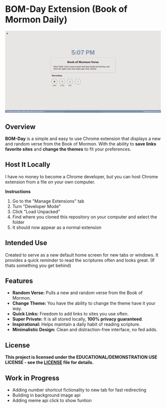 # BOM-Day Extension (Book of Mormon Daily)
![example](./Images/example.png)

## Overview
**BOM-Day** is a simple and easy to use Chrome extension that displays a new and random verse from the Book of Mormon. With the ability to **save links favorite sites** and **change the themes** to fit your preferences.

## Host It Locally  
I have no money to become a Chrome developer, but you can host Chrome extension from a file on your own computer. 

**Instructions**
1. Go to the "Manage Extensions" tab
2. Turn "Developer Mode"
3. Click "Load Unpacked" 
4. Find where you cloned this repository on your computer and select the folder
5. It should now appear as a normal extension


## Intended Use
Created to serve as a new default home screen for new tabs or windows. It provides a quick reminder to read the scriptures often and looks great. (If thats something you get behind)

## Features
- **Random Verse:** Pulls a new and random verse from the Book of Mormon.
- **Change Theme:** You have the ability to change the theme have it your way.
- **Quick Links:** Freedom to add links to sites you use often.
- **Super Private:** It is all stored locally, **100% privacy guaranteed**.
- **Inspirational:** Helps maintain a daily habit of reading scripture.
- **Minimalistic Design:** Clean and distraction-free interface, no fed adds.


## License
**This project is licensed under the EDUCATIONAL/DEMONSTRATION USE LICENSE - see the [LICENSE](./LICENSE.txt) file for details.**

## Work in Progress
- Adding number shortcut fictionality to new tab for fast redirecting
- Building in background image api
- Adding meme api click to show funtion
